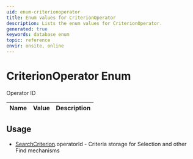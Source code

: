 ```yaml
---
uid: enum-criterionoperator
title: Enum values for CriterionOperator
description: Lists the enum values for CriterionOperator.
generated: true
keywords: database enum
topic: reference
envir: onsite, online
---
```


# CriterionOperator Enum

Operator ID

| Name | Value | Description |
|------|-------|-------------|

## Usage

* [SearchCriterion](../searchcriterion.md).operatorId - Criteria storage for Selection and other Find mechanisms
